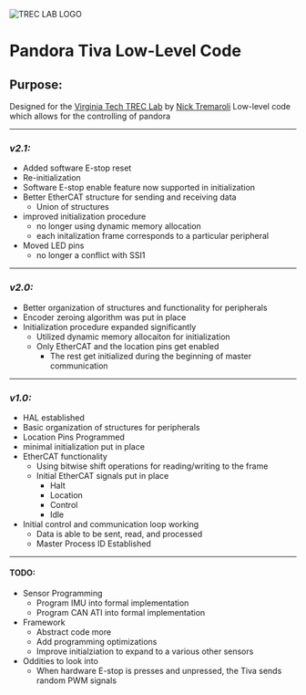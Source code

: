 ![TREC LAB LOGO](https://uploads-ssl.webflow.com/5eea7449e8feaa669ef05b29/621010e435b9e48b50133758_TREC.png)
<!-- Headings -->
# Pandora Tiva Low-Level Code

## Purpose:
Designed for the [Virginia Tech TREC Lab](https://trecvt.org) by [Nick Tremaroli](nicktrem@vt.edu)
Low-level code which allows for the controlling of pandora

---

<!-- Vertsions of code -->
### *v2.1:*
* Added software E-stop reset
* Re-initialization
* Software E-stop enable feature now supported in initialization
* Better EtherCAT structure for sending and receiving data
	* Union of structures
* improved initialization procedure
	* no longer using dynamic memory allocation
	* each initalization frame corresponds to a particular peripheral
* Moved LED pins
	* no longer a conflict with SSI1
---
### *v2.0:*
* Better organization of structures and functionality for peripherals
* Encoder zeroing algorithm was put in place
* Initialization procedure expanded significantly
	* Utilized dynamic memory allocaiton for initialization
	* Only EtherCAT and the location pins get enabled
		* The rest get initialized during the beginning of master communication
---
### *v1.0:*
* HAL established
* Basic organization of structures for peripherals
* Location Pins Programmed
* minimal initialization put in place
* EtherCAT functionality
	* Using bitwise shift operations for reading/writing to the frame
	* Initial EtherCAT signals put in place
		* Halt
		* Location
		* Control
		* Idle
* Initial control and communication loop working
	* Data is able to be sent, read, and processed
	* Master Process ID Established

---
#### TODO:
* Sensor Programming
	* Program IMU into formal implementation
	* Program CAN ATI into formal implementation
* Framework
	* Abstract code more
	* Add programming optimizations
	* Improve initialziation to expand to a various other sensors
* Oddities to look into
	* When hardware E-stop is presses and unpressed, the Tiva sends random PWM signals
